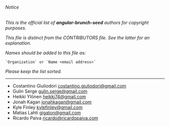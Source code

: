 ###### Notice

*This is the official list of **angular-brunch-seed** authors for copyright purposes.*

*This file is distinct from the CONTRIBUTORS file. See the latter for an
explanation.*

*Names should be added to this file as:*

	`Organization` or `Name <email address>`

*Please keep the list sorted.*

* * *

- Costantino Giuliodori <costantino.giuliodori@gmail.com>
- Gulin Serge <gulin.serge@gmail.com>
- Heikki Ylönen <heikki74@gmail.com>
- Jonah Kagan <jonahkagan@gmail.com>
- Kyle Finley <kylefinley@gmail.com>
- Matias Lahti <gigaton@gmail.com>
- Ricardo Paiva <ricardo@ricardopaiva.com>